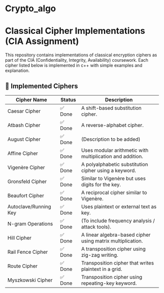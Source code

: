 # Crypto_algo

# Classical Cipher Implementations (CIA Assignment)

This repository contains implementations of classical encryption ciphers as part of the CIA (Confidentiality, Integrity, Availability) coursework. Each cipher listed below is implemented in c++ with simple examples and explanation.

## 🔐 Implemented Ciphers

| Cipher Name             | Status     | Description |
|-------------------------|------------|-------------|
| Caesar Cipher           | ✅ Done     | A shift-based substitution cipher. |
| Atbash Cipher           | ✅ Done     | A reverse-alphabet cipher. |
| August Cipher           | ✅ Done     | (Description to be added) |
| Affine Cipher           | ✅ Done     | Uses modular arithmetic with multiplication and addition. |
| Vigenère Cipher         | ✅ Done     | A polyalphabetic substitution cipher using a keyword. |
| Gronsfeld Cipher        | ✅ Done  | Similar to Vigenère but uses digits for the key. |
| Beaufort Cipher         | ✅ Done  | A reciprocal cipher similar to Vigenère. |
| Autoclave/Running Key   | ✅ Done  | Uses plaintext or external text as key. |
| N-gram Operations       | ✅ Done  | (To include frequency analysis / attack tools). |
| Hill Cipher             | ✅ Done  | A linear algebra-based cipher using matrix multiplication. |
| Rail Fence Cipher       | ✅ Done  | A transposition cipher using zig-zag writing. |
| Route Cipher            | ✅ Done  | Transposition cipher that writes plaintext in a grid. |
| Myszkowski Cipher       | ✅ Done  | Transposition cipher using repeating-key keyword. |



